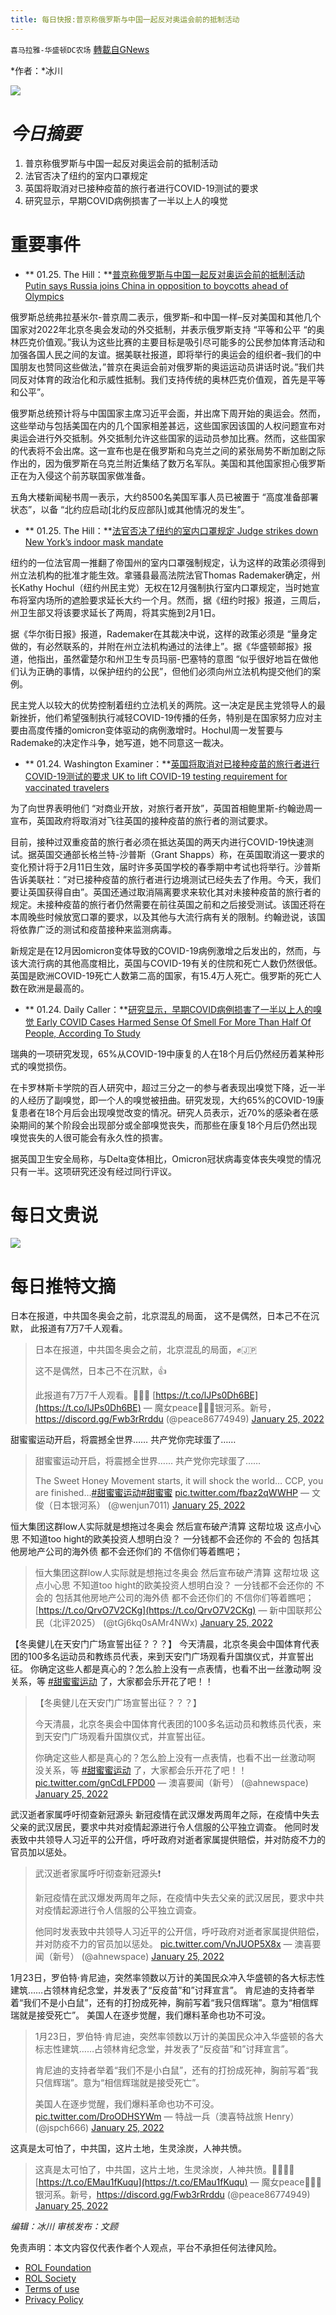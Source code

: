 ```yaml
---
title: 每日快报:普京称俄罗斯与中国一起反对奥运会前的抵制活动
---
```

`喜马拉雅-华盛顿DC农场` [轉載自GNews](https://gnews.org/zh-hans/1908347/)

*作者：*冰川

![](http://himalayawashingtondc.org/wp-content/uploads/2021/08/每日快报.png)

# ***今日摘要***

1. 普京称俄罗斯与中国一起反对奥运会前的抵制活动
2. 法官否决了纽约的室内口罩规定
3. 英国将取消对已接种疫苗的旅行者进行COVID-19测试的要求
4. 研究显示，早期COVID病例损害了一半以上人的嗅觉


# 重要事件

- ** 01.25. The Hill：**[普京称俄罗斯与中国一起反对奥运会前的抵制活动 Putin says Russia joins China in opposition to boycotts ahead of Olympics](https://thehill.com/policy/international/591174-putin-says-russia-joins-china-in-opposition-to-boycotts-ahead-of)


俄罗斯总统弗拉基米尔-普京周二表示，俄罗斯–和中国一样–反对美国和其他几个国家对2022年北京冬奥会发动的外交抵制，并表示俄罗斯支持 “平等和公平 “的奥林匹克价值观。”我认为这些比赛的主要目标是吸引尽可能多的公民参加体育活动和加强各国人民之间的友谊。据美联社报道，即将举行的奥运会的组织者–我们的中国朋友也赞同这些做法，”普京在奥运会前对俄罗斯的奥运运动员讲话时说。”我们共同反对体育的政治化和示威性抵制。我们支持传统的奥林匹克价值观，首先是平等和公平”。

俄罗斯总统预计将与中国国家主席习近平会面，并出席下周开始的奥运会。然而，这些举动与包括美国在内的几个国家相差甚远，这些国家因该国的人权问题宣布对奥运会进行外交抵制。外交抵制允许这些国家的运动员参加比赛。然而，这些国家的代表将不会出席。这一宣布也是在俄罗斯和乌克兰之间的紧张局势不断加剧之际作出的，因为俄罗斯在乌克兰附近集结了数万名军队。美国和其他国家担心俄罗斯正在为入侵这个前苏联国家做准备。

五角大楼新闻秘书周一表示，大约8500名美国军事人员已被置于 “高度准备部署状态”，以备 “北约应启动[北约反应部队]或其他情况的发生”。

- ** 01.25. The Hill：**[法官否决了纽约的室内口罩规定 Judge strikes down New York’s indoor mask mandate](https://thehill.com/homenews/state-watch/591171-judge-strikes-down-new-yorks-indoor-mask-mandate)


纽约的一位法官周一推翻了帝国州的室内口罩强制规定，认为这样的政策必须得到州立法机构的批准才能生效。拿骚县最高法院法官Thomas Rademaker确定，州长Kathy Hochul（纽约州民主党）无权在12月强制执行室内口罩规定，当时她宣布将室内场所的遮脸要求延长大约一个月。然而，据《纽约时报》报道，三周后，州卫生部又将该要求延长了两周，将其实施到2月1日。

据《华尔街日报》报道，Rademaker在其裁决中说，这样的政策必须是 “量身定做的，有必然联系的，并附在州立法机构通过的法律上”。据《华盛顿邮报》报道，他指出，虽然霍楚尔和州卫生专员玛丽-巴塞特的意图 “似乎很好地旨在做他们认为正确的事情，以保护纽约的公民”，但他们必须向州立法机构提交他们的案例。

民主党人以较大的优势控制着纽约立法机关的两院。这一决定是民主党领导人的最新挫折，他们希望强制执行减轻COVID-19传播的任务，特别是在国家努力应对主要由高度传播的omicron变体驱动的病例激增时。Hochul周一发誓要与Rademake的决定作斗争，她写道，她不同意这一裁决。

- ** 01.24. Washington Examiner：**[英国将取消对已接种疫苗的旅行者进行COVID-19测试的要求 UK to lift COVID-19 testing requirement for vaccinated travelers](https://www.washingtonexaminer.com/news/uk-to-lift-covid-19-testing-requirement-for-vaccinated-travelers)


为了向世界表明他们 “对商业开放，对旅行者开放”，英国首相鲍里斯-约翰逊周一宣布，英国政府将取消对飞往英国的接种疫苗的旅行者的测试要求。

目前，接种过双重疫苗的旅行者必须在抵达英国的两天内进行COVID-19快速测试。据英国交通部长格兰特-沙普斯（Grant Shapps）称，在英国取消这一要求的变化预计将于2月11日生效，届时许多英国学校的春季期中考试也将举行。沙普斯告诉美联社：”对已接种疫苗的旅行者进行边境测试已经失去了作用。今天，我们要让英国获得自由”。英国还通过取消隔离要求来软化其对未接种疫苗的旅行者的规定。未接种疫苗的旅行者仍然需要在前往英国之前和之后接受测试。该国还将在本周晚些时候放宽口罩的要求，以及其他与大流行病有关的限制。约翰逊说，该国将依靠广泛的测试和疫苗接种来监测病毒。

新规定是在12月因omicron变体导致的COVID-19病例激增之后发出的，然而，与该大流行病的其他高度相比，英国与COVID-19有关的住院和死亡人数仍然很低。英国是欧洲COVID-19死亡人数第二高的国家，有15.4万人死亡。俄罗斯的死亡人数在欧洲是最高的。

- ** 01.24. Daily Caller：**[研究显示，早期COVID病例损害了一半以上人的嗅觉 Early COVID Cases Harmed Sense Of Smell For More Than Half Of People, According To Study](https://dailycaller.com/2022/01/24/covid-19-omicron-delta-smell-taste/)


瑞典的一项研究发现，65%从COVID-19中康复的人在18个月后仍然经历着某种形式的嗅觉损伤。

在卡罗林斯卡学院的百人研究中，超过三分之一的参与者表现出嗅觉下降，近一半的人经历了副嗅觉，即一个人的嗅觉被扭曲。研究发现，大约65%的COVID-19康复患者在18个月后会出现嗅觉改变的情况。研究人员表示，近70%的感染者在感染期间的某个阶段会出现部分或全部嗅觉丧失，而那些在康复18个月后仍然出现嗅觉丧失的人很可能会有永久性的损害。

据英国卫生安全局称，与Delta变体相比，Omicron冠状病毒变体丧失嗅觉的情况只有一半。这项研究还没有经过同行评议。

# 每日文贵说
![](http://himalayawashingtondc.org/wp-content/uploads/2022/01/1-3-1024x576.jpg)
# 每日推特文摘









日本在报道，中共国冬奥会之前，北京混乱的局面，
这不是偶然，日本己不在沉默，
此报道有7万7千人观看。





> 日本在报道，中共国冬奥会之前，北京混乱的局面，✊🇯🇵
> 
> 这不是偶然，日本己不在沉默，👍
> 
> 此报道有7万7千人观看。🖖🖖🖖 [https://t.co/lJPs0Dh6BE](https://t.co/lJPs0Dh6BE)
> — 魔女peace🌟🌟🌟银河系。新号，https://discord.gg/Fwb3rRrddu (@peace86774949) [January 25, 2022](https://twitter.com/peace86774949/status/1485852751321985032?ref_src=twsrc%5Etfw)







甜蜜蜜运动开启，将震撼全世界…… 共产党你完球蛋了……





> 甜蜜蜜运动开启，将震撼全世界……
> 共产党你完球蛋了……
> 
> The Sweet Honey Movement starts, it will shock the world… CCP, you are finished…[#甜蜜蜜运动](https://twitter.com/hashtag/%E7%94%9C%E8%9C%9C%E8%9C%9C%E8%BF%90%E5%8A%A8?src=hash&amp;ref_src=twsrc%5Etfw)[#甜蜜蜜](https://twitter.com/hashtag/%E7%94%9C%E8%9C%9C%E8%9C%9C?src=hash&amp;ref_src=twsrc%5Etfw) [pic.twitter.com/fbaz2qWWHP](https://t.co/fbaz2qWWHP)
> — 文俊（日本银河系） (@wenjun7011) [January 25, 2022](https://twitter.com/wenjun7011/status/1485952963688505344?ref_src=twsrc%5Etfw)







恒大集团这群low人实际就是想拖过冬奥会 然后宣布破产清算 这帮垃圾 这点小心思 不知道too hight的欧美投资人想明白没？ 一分钱都不会还你的 不会的 包括其他房地产公司的海外债 都不会还你们的 不信你们等着瞧吧；





> 恒大集团这群low人实际就是想拖过冬奥会
> 然后宣布破产清算
> 这帮垃圾
> 这点小心思
> 不知道too hight的欧美投资人想明白没？
> 一分钱都不会还你的
> 不会的
> 包括其他房地产公司的海外债
> 都不会还你们的
> 不信你们等着瞧吧； [https://t.co/QrvO7V2CKg](https://t.co/QrvO7V2CKg)
> — 新中国联邦公民（北评2025） (@tGj6kq0sAMr4NWx) [January 25, 2022](https://twitter.com/tGj6kq0sAMr4NWx/status/1485932550908366849?ref_src=twsrc%5Etfw)







【冬奥健儿在天安门广场宣誓出征？？？】 今天清晨，北京冬奥会中国体育代表团的100多名运动员和教练员代表，来到天安门广场观看升国旗仪式，并宣誓出征。 你确定这些人都是真心的？怎么脸上没有一点表情，也看不出一丝激动啊 没关系，等 [#甜蜜蜜运动](https://twitter.com/hashtag/%E7%94%9C%E8%9C%9C%E8%9C%9C%E8%BF%90%E5%8A%A8?src=hashtag_click) 了，大家都会乐开花了吧！！





> 【冬奥健儿在天安门广场宣誓出征？？？】
> 
> 今天清晨，北京冬奥会中国体育代表团的100多名运动员和教练员代表，来到天安门广场观看升国旗仪式，并宣誓出征。
> 
> 你确定这些人都是真心的？怎么脸上没有一点表情，也看不出一丝激动啊
> 没关系，等 [#甜蜜蜜运动](https://twitter.com/hashtag/%E7%94%9C%E8%9C%9C%E8%9C%9C%E8%BF%90%E5%8A%A8?src=hash&amp;ref_src=twsrc%5Etfw) 了，大家都会乐开花了吧！！ [pic.twitter.com/gnCdLFPD00](https://t.co/gnCdLFPD00)
> — 澳喜要闻（新号） (@ahnewspace) [January 25, 2022](https://twitter.com/ahnewspace/status/1485851954647810048?ref_src=twsrc%5Etfw)







武汉逝者家属呼吁彻查新冠源头
新冠疫情在武汉爆发两周年之际，在疫情中失去父亲的武汉居民，要求中共对疫情起源进行令人信服的公平独立调查。 他同时发表致中共领导人习近平的公开信，呼吁政府对逝者家属提供赔偿，并对防疫不力的官员加以惩处。





> 武汉逝者家属呼吁彻查新冠源头❗️
> 
> 新冠疫情在武汉爆发两周年之际，在疫情中失去父亲的武汉居民，要求中共对疫情起源进行令人信服的公平独立调查。
> 
> 他同时发表致中共领导人习近平的公开信，呼吁政府对逝者家属提供赔偿，并对防疫不力的官员加以惩处。 [pic.twitter.com/VnJUOP5X8x](https://t.co/VnJUOP5X8x)
> — 澳喜要闻（新号） (@ahnewspace) [January 25, 2022](https://twitter.com/ahnewspace/status/1485827616414507010?ref_src=twsrc%5Etfw)



















1月23日，罗伯特·肯尼迪，突然率领数以万计的美国民众冲入华盛顿的各大标志性建筑……占领林肯纪念堂，并发表了“反疫苗”和”讨拜宣言”。 肯尼迪的支持者举着“我们不是小白鼠”，还有的打扮成死神，胸前写着“我只信辉瑞”。意为“相信辉瑞就是接受死亡”。 美国人在逐步觉醒，我们爆料革命也功不可没。





> 1月23日，罗伯特·肯尼迪，突然率领数以万计的美国民众冲入华盛顿的各大标志性建筑……占领林肯纪念堂，并发表了“反疫苗”和”讨拜宣言”。
> 
> 肯尼迪的支持者举着“我们不是小白鼠”，还有的打扮成死神，胸前写着“我只信辉瑞”。意为“相信辉瑞就是接受死亡”。
> 
> 美国人在逐步觉醒，我们爆料革命也功不可没。 [pic.twitter.com/DroODHSYWm](https://t.co/DroODHSYWm)
> — 特战一兵（澳喜特战旅 Henry） (@jspch666) [January 25, 2022](https://twitter.com/jspch666/status/1485781986983968768?ref_src=twsrc%5Etfw)







这真是太可怕了，中共国，这片土地，生灵涂炭，人神共愤。





> 这真是太可怕了，中共国，这片土地，生灵涂炭，人神共愤。🤬🤬😵‍💫 [https://t.co/EMau1fKuqu](https://t.co/EMau1fKuqu)
> — 魔女peace🌟🌟🌟银河系。新号，https://discord.gg/Fwb3rRrddu (@peace86774949) [January 25, 2022](https://twitter.com/peace86774949/status/1485936236149698562?ref_src=twsrc%5Etfw)









*编辑：冰川
审核发布：文顾*

 

免责声明：本文内容仅代表作者个人观点，平台不承担任何法律风险。

- [ROL Foundation](https://rolfoundation.org/)
- [ROL Society](https://rolsociety.org/)
- [Terms of use](https://gnews.org/terms-of-use-3/)
- [Privacy Policy](https://gnews.org/privacy-policy/)
